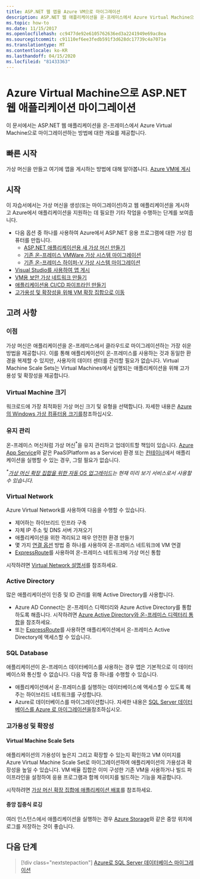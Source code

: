 ```yaml
---
title: ASP.NET 웹 앱을 Azure VM으로 마이그레이션
description: ASP.NET 웹 애플리케이션을 온-프레미스에서 Azure Virtual Machine으로 마이그레이션하는 방법에 대해 알아봅니다.
ms.topic: how-to
ms.date: 11/15/2017
ms.openlocfilehash: cc9477de92e6105762636ed3a2241949e69ac8ea
ms.sourcegitcommit: c91110ef6ee3fedb591f3d628dc17739c4a7071e
ms.translationtype: MT
ms.contentlocale: ko-KR
ms.lasthandoff: 04/15/2020
ms.locfileid: "81433363"
---
```

# <a name="migrate-an-aspnet-web-application-to-an-azure-virtual-machine"></a>Azure Virtual Machine으로 ASP.NET 웹 애플리케이션 마이그레이션

이 문서에서는 ASP.NET 웹 애플리케이션을 온-프레미스에서 Azure Virtual Machine으로 마이그레이션하는 방법에 대한 개요를 제공합니다.

## <a name="quickstart"></a>빠른 시작

가상 머신을 만들고 여기에 앱을 게시하는 방법에 대해 알아봅니다. [Azure VM에 게시](https://tutorials.visualstudio.com/aspnet-vm/intro)

## <a name="get-started"></a>시작

이 자습서에서는 가상 머신을 생성(또는 마이그레이션)하고 웹 애플리케이션을 게시하고 Azure에서 애플리케이션을 지원하는 데 필요한 기타 작업을 수행하는 단계를 보여줍니다.

- 다음 옵션 중 하나를 사용하여 Azure에서 ASP.NET 응용 프로그램에 대한 가상 컴퓨터를 만듭니다.
  - [ASP.NET 애플리케이션용 새 가상 머신 만들기](https://go.microsoft.com/fwlink/?linkid=863237)
  - [기존 온-프레미스 VMWare 가상 시스템 마이그레이션](https://docs.microsoft.com/azure/migrate/tutorial-migrate-vmware)
  - [기존 온-프레미스 하이퍼-V 가상 시스템 마이그레이션](https://docs.microsoft.com/azure/migrate/tutorial-migrate-hyper-v)
- [Visual Studio를 사용하여 앱 게시](https://go.microsoft.com/fwlink/?linkid=863240)
- [VM용 보안 가상 네트워크 만들기](https://docs.microsoft.com/azure/virtual-network/virtual-network-get-started-vnet-subnet)
- [애플리케이션용 CI/CD 파이프라인 만들기](https://docs.microsoft.com/vsts/build-release/apps/cd/deploy-webdeploy-iis-deploygroups)
- [고가용성 및 확장성을 위해 VM 확장 집합으로 이동](https://docs.microsoft.com/azure/virtual-machine-scale-sets/virtual-machine-scale-sets-deploy-app)

## <a name="considerations"></a>고려 사항

### <a name="benefits"></a>이점

가상 머신은 애플리케이션을 온-프레미스에서 클라우드로 마이그레이션하는 가장 쉬운 방법을 제공합니다. 이를 통해 애플리케이션이 온-프레미스를 사용하는 것과 동일한 환경을 복제할 수 있지만, 사용자의 데이터 센터를 관리할 필요가 없습니다. Virtual Machine Scale Sets는 Virtual Machines에서 실행되는 애플리케이션을 위해 고가용성 및 확장성을 제공합니다.

### <a name="virtual-machine-size"></a>Virtual Machine 크기

워크로드에 가장 최적화된 가상 머신 크기 및 유형을 선택합니다. 자세한 내용은 [Azure의 Windows 가상 컴퓨터용 크기를](https://docs.microsoft.com/azure/virtual-machines/windows/sizes)참조하십시오.

### <a name="maintenance"></a>유지 관리

온-프레미스 머신처럼 가상 머신<sup>&#42;</sup>을 유지 관리하고 업데이트할 책임이 있습니다. [Azure App Service](https://docs.microsoft.com/azure/app-service/)와 같은 PaaS(Platform as a Service) 환경 또는 [컨테이너](https://docs.microsoft.com/azure/app-service/containers/)에서 애플리케이션을 실행할 수 있는 경우, 그럴 필요가 없습니다.

*<sup>&#42;</sup>[가상 머신 확장 집합을 위한 자동 OS 업그레이드](https://docs.microsoft.com/azure/virtual-machine-scale-sets/virtual-machine-scale-sets-automatic-upgrade)는 현재 미리 보기 서비스로서 사용할 수 있습니다.*

### <a name="virtual-networks"></a>Virtual Network

Azure Virtual Network를 사용하여 다음을 수행할 수 있습니다.

- 제어하는 하이브리드 인프라 구축
- 자체 IP 주소 및 DNS 서버 가져오기
- 애플리케이션을 위한 격리되고 매우 안전한 환경 만들기
- 몇 가지 [연결 옵션](https://docs.microsoft.com/azure/vpn-gateway/vpn-gateway-about-vpngateways#s2smulti) 방법 중 하나를 사용하여 온-프레미스 네트워크에 VM 연결
- [ExpressRoute](https://azure.microsoft.com/services/expressroute/)를 사용하여 온-프레미스 네트워크에 가상 머신 통합

시작하려면 [Virtual Network 설명서](https://docs.microsoft.com/azure/virtual-network/)를 참조하세요.

### <a name="active-directory"></a>Active Directory
많은 애플리케이션이 인증 및 ID 관리를 위해 Active Directory를 사용합니다.

- Azure AD Connect는 온-프레미스 디렉터리와 Azure Active Directory를 통합하도록 해줍니다. 시작하려면 [Azure Active Directory와 온-프레미스 디렉터리 통합](https://docs.microsoft.com/azure/active-directory/connect/active-directory-aadconnect)을 참조하세요.
- 또는 [ExpressRoute](https://azure.microsoft.com/services/expressroute/)를 사용하면 애플리케이션에서 온-프레미스 Active Directory에 액세스할 수 있습니다.

### <a name="sql-databases"></a>SQL Database

애플리케이션이 온-프레미스 데이터베이스를 사용하는 경우 앱은 기본적으로 이 데이터베이스와 통신할 수 없습니다. 다음 작업 중 하나를 수행할 수 있습니다.

- 애플리케이션에서 온-프레미스를 실행하는 데이터베이스에 액세스할 수 있도록 해주는 하이브리드 네트워크를 구성합니다.
- Azure로 데이터베이스를 마이그레이션합니다. 자세한 내용은 [SQL Server 데이터베이스를 Azure 로 마이그레이션을](sql.md)참조하십시오.

### <a name="high-availability-and-scalability"></a>고가용성 및 확장성

#### <a name="virtual-machine-scale-sets"></a>Virtual Machine Scale Sets
애플리케이션의 가용성이 높은지 그리고 확장할 수 있는지 확인하고 VM 이미지를 Azure Virtual Machine Scale Set로 마이그레이션하여 애플리케이션의 가용성과 확장성을 높일 수 있습니다. VM 배율 집합은 이미 구성한 기존 VM을 사용하거나 빌드 파이프라인을 설정하여 응용 프로그램과 함께 이미지를 빌드하는 기능을 제공합니다.

시작하려면 [가상 머신 확장 집합에 애플리케이션 배포](https://docs.microsoft.com/azure/virtual-machine-scale-sets/virtual-machine-scale-sets-deploy-app)를 참조하세요.

#### <a name="centralized-logging"></a>중앙 집중식 로깅
여러 인스턴스에서 애플리케이션을 실행하는 경우 [Azure Storage](https://docs.microsoft.com/azure/storage/)와 같은 중앙 위치에 로그를 저장하는 것이 좋습니다.

## <a name="next-steps"></a>다음 단계

> [!div class="nextstepaction"]
> [Azure로 SQL Server 데이터베이스 마이그레이션](sql.md)
